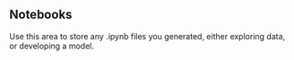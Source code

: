 ## Notebooks

Use this area to store any .ipynb files you generated, either exploring data, or developing a model. 
